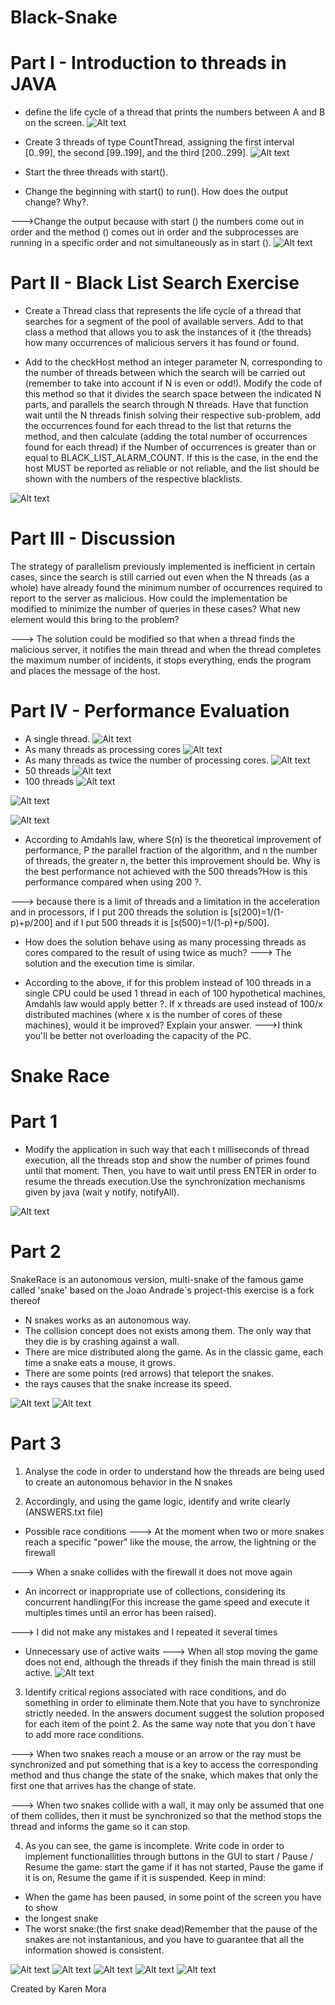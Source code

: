# Black-Snake

# Part I - Introduction to threads in JAVA

* define the life cycle of a thread that prints the numbers between A and B on the screen.
![Alt text](I1.png)

* Create 3 threads of type CountThread, assigning the first interval [0..99], the second [99..199], and the third [200..299].
![Alt text](I21.png)

* Start the three threads with start().

* Change the beginning with start() to run(). How does the output change? Why?.


--->Change the output because with start () the numbers come out in order and the method () comes out in order and the subprocesses are running in a specific order and not simultaneously as in start ().
![Alt text](I23run().png)


# Part II - Black List Search Exercise

* Create a Thread class that represents the life cycle of a thread that searches for a segment of the pool of available servers. Add to that class a method that allows you to ask the instances of it (the threads) how many occurrences of malicious servers it has found or found.
 
* Add to the checkHost method an integer parameter N, corresponding to the number of threads between which the search will be carried out (remember to take into account if N is even or odd!). Modify the code of this method so that it divides the search space between the indicated N parts, and parallels the search through N threads. Have that function wait until the N threads finish solving their respective sub-problem, add the occurrences found for each thread to the list that returns the method, and then calculate (adding the total number of occurrences found for each thread) if the Number of occurrences is greater than or equal to BLACK_LIST_ALARM_COUNT. If this is the case, in the end the host MUST be reported as reliable or not reliable, and the list should be shown with the numbers of the respective blacklists.

![Alt text](blackList.png)

# Part III - Discussion
The strategy of parallelism previously implemented is inefficient in certain cases, since the search is still carried out even when the N threads (as a whole) have already found the minimum number of occurrences required to report to the server as malicious. How could the implementation be modified to minimize the number of queries in these cases? What new element would this bring to the problem?
    
---> The solution could be modified so that when a thread finds the malicious server, it notifies the main thread and when the thread completes the maximum number of incidents, it stops everything, ends the program and places the message of the host.

# Part IV - Performance Evaluation
* A single thread.
![Alt text](uno.png)
* As many threads as processing cores
![Alt text](procesador.png)
* As many threads as twice the number of processing cores. 
![Alt text](cores.png)
* 50 threads 
![Alt text](cincuenta.png)
* 100 threads
![Alt text](cien.png)

![Alt text](cpu.png)

![Alt text](cpuu.png)

* According to Amdahls law, where S(n) is the theoretical improvement of performance, P the parallel fraction of the algorithm, and n the number of threads, the greater n, the better this improvement should be. Why is the best performance not achieved with the 500 threads?How is this performance compared when using 200 ?.

---> because there is a limit of threads and a limitation in the acceleration and in processors, if I put 200 threads the solution is [s(200)=1/(1-p)+p/200] and if I put 500 threads it is [s(500)=1/(1-p)+p/500].

* How does the solution behave using as many processing threads as cores compared to the result of using twice as much?
---> The solution and the execution time is similar.

* According to the above, if for this problem instead of 100 threads in a single CPU could be used 1 thread in each of 100 hypothetical machines, Amdahls law would apply better ?. If x threads are used instead of 100/x distributed machines (where x is the number of cores of these machines), would it be improved? Explain your answer.
--->I think you'll be better not overloading the capacity of the PC.


# Snake Race


# Part 1
- Modify the application in such way that each t milliseconds of thread execution, all the threads stop and show the number of primes found until that moment. Then, you have to wait until press ENTER in order to resume the threads execution.Use the synchronization mechanisms given by java (wait y notify, notifyAll).

![Alt text](waitNotify.png)


# Part 2

SnakeRace is an autonomous version, multi-snake of the famous game called 'snake' based on the Joao Andrade´s project-this exercise is a fork thereof

- N snakes works as an autonomous way.
- The collision concept does not exists among them. The only way that they die is by crashing against a wall.
- There are mice distributed along the game. As in the classic game, each time a snake eats  a mouse, it grows.
- There are some points (red arrows) that teleport the snakes.
- the rays causes that the snake increase its speed.

![Alt text](parte2.png)
![Alt text](parte2Fin.png)


# Part 3


1. Analyse the code in order to understand how the threads are being used to create an autonomous behavior in the N snakes



2. Accordingly, and using the game logic, identify and write clearly (ANSWERS.txt file)

- Possible race conditions
---> At the moment when two or more snakes reach a specific "power" like the mouse, the arrow, the lightning or the firewall

---> When a snake collides with the firewall it does not move again


- An incorrect or inappropriate use of collections, considering its concurrent handling(For this increase the game speed and execute it multiples times until an error has been raised).

---> I did not make any mistakes and I repeated it several times


- Unnecessary use of active waits
---> When all stop moving the game does not end, although the threads if they finish the main thread is still active.
![Alt text](hilos.png)



3. Identify critical regions associated with race conditions, and do something in order to eliminate them.Note that you have to synchronize strictly needed. In the answers document suggest the solution proposed for each item of the point 2. As the same way note that you don´t have to add more race conditions.

---> When two snakes reach a mouse or an arrow or the ray must be synchronized and put something that is a key to access the corresponding method and thus change the state of the snake, which makes that only the first one that arrives has the change of state.

---> When two snakes collide with a wall, it may only be assumed that one of them collides, then it must be synchronized so that the method stops the thread and informs the game so it can stop.


4. As you can see, the game is incomplete. Write code in order to implement functionallities through buttons in the GUI to start / Pause / Resume the game: start the game if it has not started, Pause the game if it is on, Resume the game if it is suspended. Keep in mind:
- When the game has been paused, in some point of the screen you have to show 
- the longest snake
- The worst snake:(the first snake  dead)Remember that the pause of the snakes are not instantanious, and you have to guarantee that all the information showed is consistent.

![Alt text]()
![Alt text]()
![Alt text]()
![Alt text]()
![Alt text]()




Created by Karen Mora
